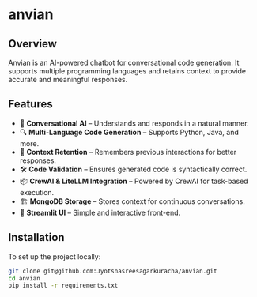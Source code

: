# anvian

## Overview
Anvian is an AI-powered chatbot for conversational code generation. It supports multiple programming languages and retains context to provide accurate and meaningful responses.

## Features
- 🧠 **Conversational AI** – Understands and responds in a natural manner.
- 🔍 **Multi-Language Code Generation** – Supports Python, Java, and more.
- 🔄 **Context Retention** – Remembers previous interactions for better responses.
- 🛠️ **Code Validation** – Ensures generated code is syntactically correct.
- 📦 **CrewAI & LiteLLM Integration** – Powered by CrewAI for task-based execution.
- 🏗️ **MongoDB Storage** – Stores context for continuous conversations.
- 🎨 **Streamlit UI** – Simple and interactive front-end.

## Installation
To set up the project locally:

```bash
git clone git@github.com:Jyotsnasreesagarkuracha/anvian.git
cd anvian
pip install -r requirements.txt
